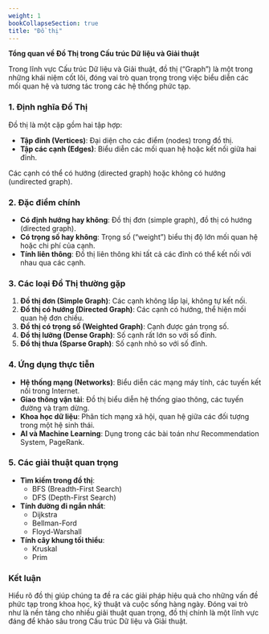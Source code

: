 ```yaml
---
weight: 1
bookCollapseSection: true
title: "Đồ thị"
---
```


**Tổng quan về Đồ Thị trong Cấu trúc Dữ liệu và Giải thuật**

Trong lĩnh vực Cấu trúc Dữ liệu và Giải thuật, đồ thị (“Graph”) là một trong những khái niệm cốt lõi, đóng vai trò quan trọng trong việc biểu diễn các mối quan hệ và tương tác trong các hệ thống phức tạp.

### 1. Định nghĩa Đồ Thị

Đồ thị là một cặp gồm hai tập hợp:

- **Tập đỉnh (Vertices)**: Đại diện cho các điểm (nodes) trong đồ thị.
- **Tập các cạnh (Edges)**: Biểu diễn các mối quan hệ hoặc kết nối giữa hai đỉnh.

Các cạnh có thể có hướng (directed graph) hoặc không có hướng (undirected graph).

### 2. Đặc điểm chính

- **Có định hướng hay không**: Đồ thị đơn (simple graph), đồ thị có hướng (directed graph).
- **Có trọng số hay không**: Trọng số (“weight”) biểu thị độ lớn mối quan hệ hoặc chi phí của cạnh.
- **Tính liên thông**: Đồ thị liên thông khi tất cả các đỉnh có thể kết nối với nhau qua các cạnh.

### 3. Các loại Đồ Thị thường gặp

1. **Đồ thị đơn (Simple Graph)**: Các cạnh không lắp lại, không tự kết nối.
2. **Đồ thị có hướng (Directed Graph)**: Các cạnh có hướng, thể hiện mối quan hệ đơn chiều.
3. **Đồ thị có trọng số (Weighted Graph)**: Cạnh được gán trọng số.
4. **Đồ thị lưỡng (Dense Graph)**: Số cạnh rất lớn so với số đỉnh.
5. **Đồ thị thưa (Sparse Graph)**: Số cạnh nhỏ so với số đỉnh.

### 4. Ứng dụng thực tiễn

- **Hệ thống mạng (Networks)**: Biểu diễn các mạng máy tính, các tuyến kết nối trong Internet.
- **Giao thông vận tải**: Đồ thị biểu diễn hệ thống giao thông, các tuyến đường và trạm dừng.
- **Khoa học dữ liệu**: Phân tích mạng xã hội, quan hệ giữa các đối tượng trong một hệ sinh thái.
- **AI và Machine Learning**: Dụng trong các bài toán như Recommendation System, PageRank.

### 5. Các giải thuật quan trọng

- **Tìm kiếm trong đồ thị**:
  - BFS (Breadth-First Search)
  - DFS (Depth-First Search)
- **Tính đường đi ngắn nhất**:
  - Dijkstra
  - Bellman-Ford
  - Floyd-Warshall
- **Tính cây khung tối thiểu**:
  - Kruskal
  - Prim

### Kết luận

Hiểu rõ đồ thị giúp chúng ta đề ra các giải pháp hiệu quả cho những vấn đề phức tạp trong khoa học, kỹ thuật và cuộc sống hàng ngày. Đóng vai trò như là nền tảng cho nhiều giải thuật quan trọng, đồ thị chính là một lĩnh vực đáng để khảo sâu trong Cấu trúc Dữ liệu và Giải thuật.
